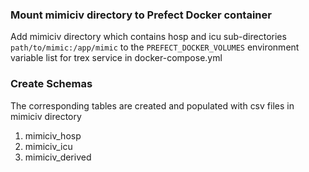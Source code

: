 ### Mount mimiciv directory to Prefect Docker container
Add mimiciv directory which contains hosp and icu sub-directories `path/to/mimic:/app/mimic` to the `PREFECT_DOCKER_VOLUMES` environment variable list for trex service in docker-compose.yml

### Create Schemas
The corresponding tables are created and populated with csv files in mimiciv directory
1. mimiciv_hosp
2. mimiciv_icu
3. mimiciv_derived

